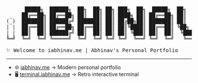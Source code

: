 <!-- Retro ASCII Banner -->
<pre>
      █████╗  ██████╗  ██╗  ██╗ ██╗ ███╗  ██╗  █████╗  ██╗   ██╗
 _   ██╔══██╗ ██╔══██╗ ██║  ██║ ██║ ████╗ ██║ ██╔══██╗ ██║   ██║
(_)  ███████║ ██████╔╝ ███████║ ██║ ██╔██╗██║ ███████║ ██║   ██║     _ __ ___   ___ 
| |  ██╔══██║ ██╔══██╗ ██╔══██║ ██║ ██║╚████║ ██╔══██║ ╚██╗ ██╔╝    | '_ ` _ \ / _ \
| |  ██║  ██║ ██████╔╝ ██║  ██║ ██║ ██║ ╚███║ ██║  ██║  ╚████╔╝  _  | | | | | |  __/
╚═╝  ╚═╝  ╚═╝ ╚═════╝  ╚═╝  ╚═╝ ╚═╝ ╚═╝  ╚══╝ ╚═╝  ╚═╝   ╚═══╝  (_) |_| |_| |_|\___|

✨ Welcome to iabhinav.me | Abhinav's Personal Portfolio 
</pre>

---

- 🌐 [iabhinav.me](https://iabhinav.me) → Modern personal portfolio  
- 🖥️ [terminal.iabhinav.me](https://terminal.iabhinav.me) → Retro interactive terminal  
&nbsp;

<!--  ![Profile Views](https://komarev.com/ghpvc/?username=iabhi-me&color=blueviolet&style=for-the-badge&color=892BE2&label=+%F0%9F%91%80+ORG+STALKERS+) -->

<!-- <p align="center">Created with ♡ by <a href="https://github.com/JAbhinav11">Abhinav</a></p> -->
